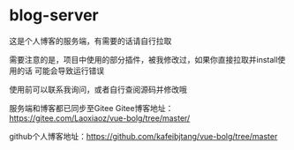 # blog-server
这是个人博客的服务端，有需要的话请自行拉取

需要注意的是，项目中使用的部分插件，被我修改过，如果你直接拉取并install使用的话
可能会导致运行错误

使用前可以联系我询问，或者自行查阅源码并修改哦

服务端和博客都已同步至Gitee
Gitee博客地址：https://gitee.com/Laoxiaoz/vue-bolg/tree/master/



github个人博客地址：https://github.com/kafeibjtang/vue-bolg/tree/master
